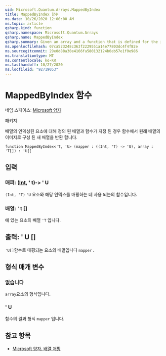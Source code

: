 ```yaml
---
uid: Microsoft.Quantum.Arrays.MappedByIndex
title: MappedByIndex 함수
ms.date: 10/26/2020 12:00:00 AM
ms.topic: article
qsharp.kind: function
qsharp.namespace: Microsoft.Quantum.Arrays
qsharp.name: MappedByIndex
qsharp.summary: Given an array and a function that is defined for the indexed elements of the array, returns a new array that consists of the images of the original array under the function.
ms.openlocfilehash: 07ca523248c363f2229551a14e77803dc4f4f82e
ms.sourcegitcommit: 29e0d88a30e4166fa580132124b0eb57e1f0e986
ms.translationtype: MT
ms.contentlocale: ko-KR
ms.lasthandoff: 10/27/2020
ms.locfileid: "92719053"
---
```

# <a name="mappedbyindex-function"></a>MappedByIndex 함수

네임 스페이스: [Microsoft 양자](xref:Microsoft.Quantum.Arrays)

패키지 [](https://nuget.org/packages/)


배열의 인덱싱된 요소에 대해 정의 된 배열과 함수가 지정 된 경우 함수에서 원래 배열의 이미지로 구성 된 새 배열을 반환 합니다.

```qsharp
function MappedByIndex<'T, 'U> (mapper : ((Int, 'T) -> 'U), array : 'T[]) : 'U[]
```


## <a name="input"></a>입력

### <a name="mapper--intt---u"></a>매퍼: ([Int](xref:microsoft.quantum.lang-ref.int), ' t)-> ' U

`(Int, 'T)` `'U` 요소와 해당 인덱스를 매핑하는 데 사용 되는의 함수입니다.


### <a name="array--t"></a>배열: ' t []

에 있는 요소의 배열 `'T` 입니다.



## <a name="output--u"></a>출력: ' U []

`'U[]`함수로 매핑되는 요소의 배열입니다 `mapper` .

## <a name="type-parameters"></a>형식 매개 변수

### <a name="t"></a>없습니다

`array`요소의 형식입니다.
### <a name="u"></a>' U

함수의 결과 형식 `mapper` 입니다.

## <a name="see-also"></a>참고 항목

- [Microsoft 양자. 배열 매핑](xref:Microsoft.Quantum.Arrays.Mapped)